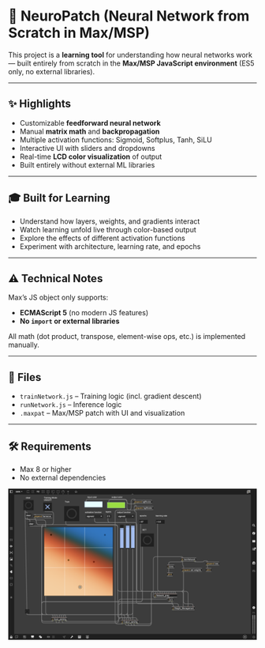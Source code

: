 # 🧠 NeuroPatch (Neural Network from Scratch in Max/MSP)

This project is a **learning tool** for understanding how neural networks work — built entirely from scratch in the **Max/MSP JavaScript environment** (ES5 only, no external libraries).

---

## ✨ Highlights

- Customizable **feedforward neural network**
- Manual **matrix math** and **backpropagation**
- Multiple activation functions: Sigmoid, Softplus, Tanh, SiLU
- Interactive UI with sliders and dropdowns
- Real-time **LCD color visualization** of output
- Built entirely without external ML libraries

---

## 🎓 Built for Learning

- Understand how layers, weights, and gradients interact
- Watch learning unfold live through color-based output
- Explore the effects of different activation functions
- Experiment with architecture, learning rate, and epochs

---

## ⚠️ Technical Notes

Max’s JS object only supports:
- **ECMAScript 5** (no modern JS features)
- **No `import` or external libraries**

All math (dot product, transpose, element-wise ops, etc.) is implemented manually.

---

## 📂 Files

- `trainNetwork.js` – Training logic (incl. gradient descent)
- `runNetwork.js` – Inference logic
- `.maxpat` – Max/MSP patch with UI and visualization

---

## 🛠️ Requirements

- Max 8 or higher
- No external dependencies

![Screenshot of Max Patch](screenshot.png)

